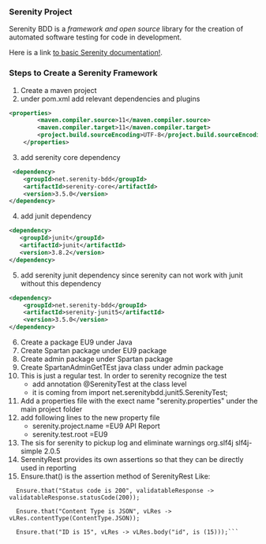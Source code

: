 ### Serenity Project
Serenity BDD is a *framework and open source*
library for the creation of automated software testing for code in development.

Here is a link [to basic Serenity documentation!](https://serenity-bdd.github.io).

### Steps to Create a Serenity Framework
1. Create a maven project 
2. under pom.xml add relevant dependencies and plugins
```XML 
<properties>
        <maven.compiler.source>11</maven.compiler.source>
        <maven.compiler.target>11</maven.compiler.target>
        <project.build.sourceEncoding>UTF-8</project.build.sourceEncoding>
    </properties>
```
3. add serenity core dependency
```XML
 <dependency>
    <groupId>net.serenity-bdd</groupId>
    <artifactId>serenity-core</artifactId>
    <version>3.5.0</version>
</dependency>

```
4. add junit dependency
```XML
<dependency>
   <groupId>junit</groupId>
   <artifactId>junit</artifactId>
   <version>3.8.2</version>
</dependency>
```
5. add serenity junit dependency since serenity can not work with junit without this dependency
```XML
<dependency>
    <groupId>net.serenity-bdd</groupId>
    <artifactId>serenity-junit5</artifactId>
    <version>3.5.0</version>
</dependency>
```
6. Create a package EU9 under Java
7. Create Spartan package under EU9 package
8. Create admin package under Spartan package
9. Create SpartanAdminGetTEst java class under admin package
10. This is just a regular test. In order to serenity recognize the test
    * add annotation @SerenityTest at the class level
    * it is coming from import net.serenitybdd.junit5.SerenityTest;
11. Add a properties file with the exect name "serenity.properties" under the main project folder
12. add following lines to the new property file
    * serenity.project.name =EU9 API Report
    * serenity.test.root =EU9
13. The sis for serenity to pickup log and eliminate warnings
    <dependency>
    <groupId>org.slf4j</groupId>
    <artifactId>slf4j-simple</artifactId>
    <version>2.0.5</version>
    </dependency>
14. SerenityRest provides its own assertions so that they can be directly used in reporting
15. Ensure.that() is the assertion method of SerenityRest
Like:
```
  Ensure.that("Status code is 200", validatableResponse -> validatableResponse.statusCode(200));
  
  Ensure.that("Content Type is JSON", vLRes -> vLRes.contentType(ContentType.JSON));
  
  Ensure.that("ID is 15", vLRes -> vLRes.body("id", is (15)));```


